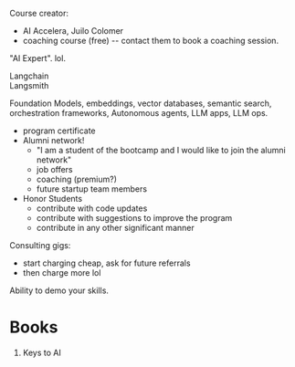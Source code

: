 Course creator:
- AI Accelera, Juilo Colomer
- coaching course (free) -- contact them to book a coaching session.  

"AI Expert". lol.

Langchain  
Langsmith  

Foundation Models, embeddings, vector databases, semantic search, orchestration frameworks, Autonomous agents, LLM apps, LLM ops.  

* program certificate  
* Alumni network!
    - "I am a student of the bootcamp and I would like to join the alumni network"  
    - job offers
    - coaching (premium?)
    - future startup team members
* Honor Students
    - contribute with code updates
    - contribute with suggestions to improve the program
    - contribute in any other significant manner

Consulting gigs:
- start charging cheap, ask for future referrals 
- then charge more lol

Ability to demo your skills.  



# Books

1. Keys to AI 

